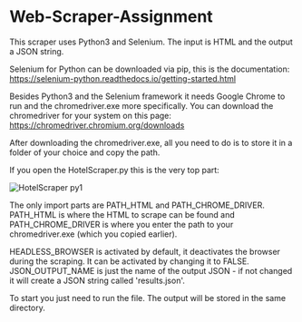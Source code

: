 # Web-Scraper-Assignment

This scraper uses Python3 and Selenium. The input is HTML and the output a JSON string.

Selenium for Python can be downloaded via pip, this is the documentation:
https://selenium-python.readthedocs.io/getting-started.html

Besides Python3 and the Selenium framework it needs Google Chrome to run and the chromedriver.exe more specifically. 
You can download the chromedriver for your system on this page:
https://chromedriver.chromium.org/downloads

After downloading the chromedriver.exe, all you need to do is to store it in a folder of your choice and copy the path.

If you open the HotelScraper.py this is the very top part:

![HotelScraper py1](https://user-images.githubusercontent.com/91540358/211194679-a092a36c-2f33-49fd-bc5c-50cd591a98d1.png)

The only import parts are PATH_HTML and PATH_CHROME_DRIVER. 
PATH_HTML is where the HTML to scrape can be found and PATH_CHROME_DRIVER is where you enter the
path to your chromedriver.exe (which you copied earlier). 

HEADLESS_BROWSER is activated by default, it deactivates the browser during the scraping. It can be activated by changing it to FALSE.
JSON_OUTPUT_NAME is just the name of the output JSON - if not changed it will create a JSON string called 'results.json'.

To start you just need to run the file. The output will be stored in the same directory.


